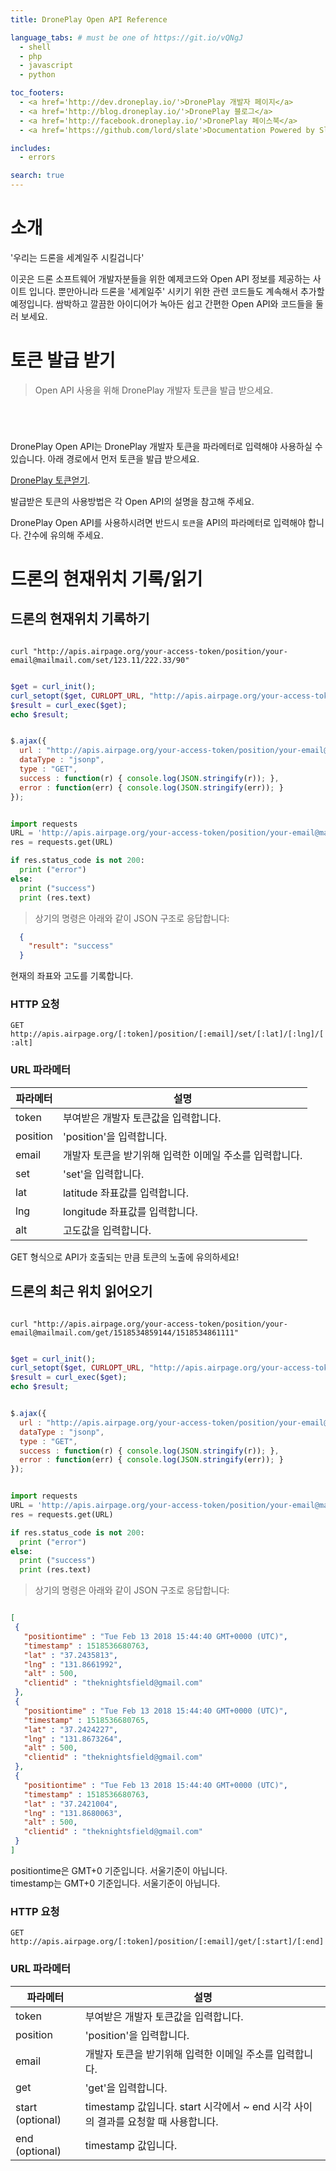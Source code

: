 ```yaml
---
title: DronePlay Open API Reference

language_tabs: # must be one of https://git.io/vQNgJ
  - shell
  - php 
  - javascript
  - python

toc_footers:
  - <a href='http://dev.droneplay.io/'>DronePlay 개발자 페이지</a>
  - <a href='http://blog.droneplay.io/'>DronePlay 블로그</a>
  - <a href='http://facebook.droneplay.io/'>DronePlay 페이스북</a>
  - <a href='https://github.com/lord/slate'>Documentation Powered by Slate</a>

includes:
  - errors

search: true
---
```


# 소개 

'우리는 드론을 세계일주 시킬겁니다'

이곳은 드론 소프트웨어 개발자분들을 위한 예제코드와 Open API 정보를 제공하는 사이트 입니다.
뿐만아니라 드론을 '세계일주' 시키기 위한 관련 코드들도 계속해서 추가할 예정입니다.
쌈박하고 깔끔한 아이디어가 녹아든 쉽고 간편한 Open API와 코드들을 둘러 보세요.


# 토큰 발급 받기 

> Open API 사용을 위해 DronePlay 개발자 토큰을 발급 받으세요.


```shell

```

```php

```

```javascript

```

```python

```


> 

DronePlay Open API는 DronePlay 개발자 토큰을 파라메터로 입력해야 사용하실 수 있습니다.
아래 경로에서 먼저 토큰을 발급 받으세요.

[DronePlay 토큰얻기](http://dev.droneplay.io/dev/register/index.html).

발급받은 토큰의 사용방법은 각 Open API의 설명을 참고해 주세요.

<aside class="notice">
DronePlay Open API를 사용하시려면 반드시 <code>토큰</code>을 API의 파라메터로 입력해야 합니다. 간수에 유의해 주세요.
</aside>

# 드론의 현재위치 기록/읽기 

## 드론의 현재위치 기록하기 


```shell

curl "http://apis.airpage.org/your-access-token/position/your-email@mailmail.com/set/123.11/222.33/90"

```

```php

$get = curl_init();
curl_setopt($get, CURLOPT_URL, "http://apis.airpage.org/your-access-token/position/your-email@mailmail.com/set/123.11/222.33/90");
$result = curl_exec($get);
echo $result;

```

```javascript

$.ajax({
  url : "http://apis.airpage.org/your-access-token/position/your-email@mailmail.com/set/123.11/222.33/90",
  dataType : "jsonp",
  type : "GET",
  success : function(r) { console.log(JSON.stringify(r)); },
  error : function(err) { console.log(JSON.stringify(err)); }
});

```

```python

import requests 
URL = 'http://apis.airpage.org/your-access-token/position/your-email@mailmail.com/set/123.11/222.33/90?callback=abc' 
res = requests.get(URL)

if res.status_code is not 200:
  print ("error")
else:
  print ("success")
  print (res.text)

```

> 상기의 명령은 아래와 같이 JSON 구조로 응답합니다:

```json
  {
    "result": "success"
  }
```

현재의 좌표와 고도를 기록합니다.

### HTTP 요청 

`GET http://apis.airpage.org/[:token]/position/[:email]/set/[:lat]/[:lng]/[:alt]`

### URL 파라메터

파라메터 | 설명
--------- | -----------
token | 부여받은 개발자 토큰값을 입력합니다. 
position | 'position'을 입력합니다. 
email | 개발자 토큰을 받기위해 입력한 이메일 주소를 입력합니다.
set | 'set'을 입력합니다.
lat | latitude 좌표값를 입력합니다.
lng | longitude 좌표값를 입력합니다.
alt | 고도값을 입력합니다.

<aside class="warning">
GET 형식으로 API가 호출되는 만큼 토큰의 노출에 유의하세요!
</aside>

## 드론의 최근 위치 읽어오기


```shell

curl "http://apis.airpage.org/your-access-token/position/your-email@mailmail.com/get/1518534859144/1518534861111"

```

```php

$get = curl_init();
curl_setopt($get, CURLOPT_URL, "http://apis.airpage.org/your-access-token/position/your-email@mailmail.com/get");
$result = curl_exec($get);
echo $result;

```

```javascript

$.ajax({
  url : "http://apis.airpage.org/your-access-token/position/your-email@mailmail.com/get",
  dataType : "jsonp",
  type : "GET",
  success : function(r) { console.log(JSON.stringify(r)); },
  error : function(err) { console.log(JSON.stringify(err)); }
});

```

```python

import requests 
URL = 'http://apis.airpage.org/your-access-token/position/your-email@mailmail.com/get?callback=abc' 
res = requests.get(URL)

if res.status_code is not 200:
  print ("error")
else:
  print ("success")
  print (res.text)


```
> 상기의 명령은 아래와 같이 JSON 구조로 응답합니다:

```json

[
 { 
   "positiontime" : "Tue Feb 13 2018 15:44:40 GMT+0000 (UTC)",
   "timestamp" : 1518536680763,
   "lat" : "37.2435813",
   "lng" : "131.8661992",
   "alt" : 500,
   "clientid" : "theknightsfield@gmail.com"
 },
 {
   "positiontime" : "Tue Feb 13 2018 15:44:40 GMT+0000 (UTC)",
   "timestamp" : 1518536680765,
   "lat" : "37.2424227",
   "lng" : "131.8673264",
   "alt" : 500,
   "clientid" : "theknightsfield@gmail.com"
 },
 {
   "positiontime" : "Tue Feb 13 2018 15:44:40 GMT+0000 (UTC)",
   "timestamp" : 1518536680763,
   "lat" : "37.2421004",
   "lng" : "131.8680063",
   "alt" : 500,
   "clientid" : "theknightsfield@gmail.com"
 }
]

```

<aside class="warning">positiontime은 GMT+0 기준입니다. 서울기준이 아닙니다.</aside>
<aside class="warning">timestamp는 GMT+0 기준입니다. 서울기준이 아닙니다.</aside>

### HTTP 요청 

`GET http://apis.airpage.org/[:token]/position/[:email]/get/[:start]/[:end]`

### URL 파라메터

파라메터 | 설명
--------- | -----------
token | 부여받은 개발자 토큰값을 입력합니다. 
position | 'position'을 입력합니다. 
email | 개발자 토큰을 받기위해 입력한 이메일 주소를 입력합니다.
get | 'get'을 입력합니다.
start (optional) | timestamp 값입니다. start 시각에서 ~ end 시각 사이의 결과를 요청할 때 사용합니다.
end (optional) | timestamp 값입니다. 

